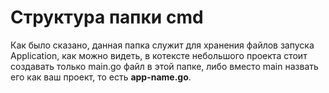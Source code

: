 # Структура папки cmd
Как было сказано, данная папка служит для хранения файлов запуска Application,
как можно видеть, в котексте небольшого проекта стоит создавать только 
main.go файл в этой папке, либо вместо main назвать его как ваш проект, то есть
__app-name.go__. 
